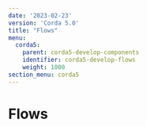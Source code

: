 ```yaml
---
date: '2023-02-23'
version: 'Corda 5.0'
title: "Flows"
menu:
  corda5:
    parent: corda5-develop-components
    identifier: corda5-develop-flows
    weight: 1000
section_menu: corda5
---
```

# Flows